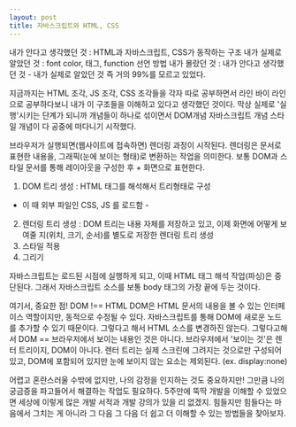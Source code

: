 ```yaml
---
layout: post
title: 자바스크립트와 HTML, CSS    
---
```


내가 안다고 생각했던 것 : HTML과 자바스크립트, CSS가 동작하는 구조
내가 실제로 알았던 것 : font color, <body> 태그, function 선언 방법
내가 몰랐던 것 : 내가 안다고 생각했던 것 - 내가 실제로 알았던 것 
즉 거의 99%를 모르고 있었다.

지금까지는 HTML 조각, JS 조각, CSS 조각들을 각자 따로 공부하면서 라인 바이 라인으로 공부하다보니 내가 이 구조들을 이해하고 있다고 생각했던 것이다.
막상 실제로 '실행'시키는 단계가 되니까 개념들이 하나로 섞이면서 DOM개념 자바스크립트 개념 스타일 개념이 다 공중에 떠다니기 시작했다.

브라우저가 실행되면(웹사이트에 접속하면) 렌더링 과정이 시작된다.
렌더링은 문서로 표현한 내용을, 그래픽(눈에 보이는 형태)로 변환하는 작업을 의미한다. 보통 DOM과 스타일 문서를 통해 레이아웃을 구성한 후 + 화면으로 표현한다.
1. DOM 트리 생성 : HTML 태그를 해석해서 트리형태로 구성
- 이 때 외부 파일인 CSS, JS 를 로드함 - 
2. 렌더링 트리 생성 : DOM 트리는 내용 자체를 저장하고 있고, 이제 화면에 어떻게 보여줄 지(위치, 크기, 순서)를 별도로 저장한 렌더링 트리 생성 
2. 스타일 적용 
3. 그리기 

자바스크립트는 로드된 시점에 실행하게 되고, 이때 HTML 태그 해석 작업(파싱)은 중단된다.
그래서 자바스크립트 소스를 보통 body 태그의 가장 끝에 두는 것이다.

여기서, 중요한 점! 
DOM !== HTML 
DOM은 HTML 문서의 내용을 볼 수 있는 인터페이스 역할이지만, 동적으로 수정될 수 있다. 자바스크립트를 통해 DOM에 새로운 노드를 추가할 수 있기 때문이다. 그렇다고 해서 HTML 소스를 변경하진 않는다.
그렇다고해서 DOM == 브라우저에서 보이는 내용인 것은 아니다. 
브라우저에서 '보이는 것'은 렌터 트리이지, DOM이 아니다. 
렌터 트리는 실제 스크린에 그려지는 것으로만 구성되어있고, DOM에 포함되어 있지만 눈에 보이지 않는 요소는 제외된다. (ex. display:none)

어렵고 혼란스러울 수밖에 없지만, 나의 감정을 인지하는 것도 중요하지만! 그만큼 나의 궁금증을 파고들어서 해결하는 작업도 필요하다.
5주만에 뚝딱 개발을 이해할 수 있었으면 세상에 이렇게 많은 개발 서적과 개발 강의가 있을 리 없겠지. 힘들지만 힘들다는 마음에서 그치는 게 아니라 그 다음 그 다음 더 쉽고 더 이해할 수 있는 방법들을 찾아보자.
